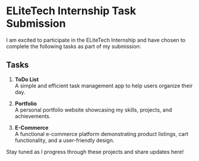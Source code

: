 # ELiteTech Internship Task Submission

I am excited to participate in the ELiteTech Internship and have chosen to complete the following tasks as part of my submission:

##  Tasks
1. **ToDo List**  
   A simple and efficient task management app to help users organize their day.

2. **Portfolio**  
   A personal portfolio website showcasing my skills, projects, and achievements.

3. **E-Commerce**  
   A functional e-commerce platform demonstrating product listings, cart functionality, and a user-friendly design.

Stay tuned as I progress through these projects and share updates here! 
